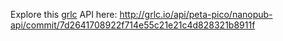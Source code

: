 Explore this [grlc](http://grlc.io/) API here:
http://grlc.io/api/peta-pico/nanopub-api/commit/7d2641708922f714e55c21e21c4d828321b8911f

